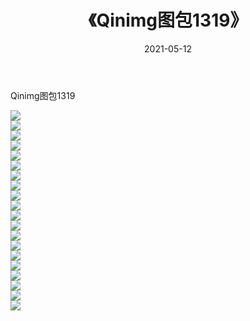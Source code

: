 ﻿---
layout: post
title:  《Qinimg图包1319》
date:   2021-05-12
img: http://imgx.orgx.ga/Qinimg图包/Qinimg图包1319/000.jpg
categories: [美女, 清纯, 唯美]
---

Qinimg图包1319

 ![](http://imgx.orgx.ga/Qinimg图包/Qinimg图包1319/001.jpg) <br>![](http://imgx.orgx.ga/Qinimg图包/Qinimg图包1319/002.jpg) <br>![](http://imgx.orgx.ga/Qinimg图包/Qinimg图包1319/003.jpg) <br>![](http://imgx.orgx.ga/Qinimg图包/Qinimg图包1319/004.jpg) <br>![](http://imgx.orgx.ga/Qinimg图包/Qinimg图包1319/005.jpg) <br>![](http://imgx.orgx.ga/Qinimg图包/Qinimg图包1319/006.jpg) <br>![](http://imgx.orgx.ga/Qinimg图包/Qinimg图包1319/007.jpg) <br>![](http://imgx.orgx.ga/Qinimg图包/Qinimg图包1319/008.jpg) <br>![](http://imgx.orgx.ga/Qinimg图包/Qinimg图包1319/009.jpg) <br>![](http://imgx.orgx.ga/Qinimg图包/Qinimg图包1319/010.jpg) <br>![](http://imgx.orgx.ga/Qinimg图包/Qinimg图包1319/011.jpg) <br>![](http://imgx.orgx.ga/Qinimg图包/Qinimg图包1319/012.jpg) <br>![](http://imgx.orgx.ga/Qinimg图包/Qinimg图包1319/013.jpg) <br>![](http://imgx.orgx.ga/Qinimg图包/Qinimg图包1319/014.jpg) <br>![](http://imgx.orgx.ga/Qinimg图包/Qinimg图包1319/015.jpg) <br>![](http://imgx.orgx.ga/Qinimg图包/Qinimg图包1319/016.jpg) <br>![](http://imgx.orgx.ga/Qinimg图包/Qinimg图包1319/017.jpg) <br>![](http://imgx.orgx.ga/Qinimg图包/Qinimg图包1319/018.jpg) <br>![](http://imgx.orgx.ga/Qinimg图包/Qinimg图包1319/019.jpg) <br>![](http://imgx.orgx.ga/Qinimg图包/Qinimg图包1319/020.jpg) <br>